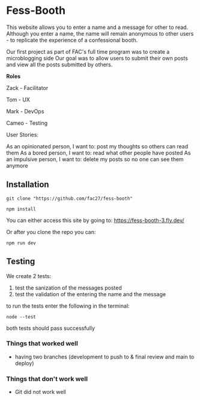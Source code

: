 # Fess-Booth
This website allows you to enter a name and a message for other to read. Although you enter a name, the name will remain anonymous to other users - to replicate the experience of a confessional booth.

Our first project as part of FAC's full time program was to create a microblogging side Our goal was to allow users to submit their own posts and view all the posts submitted by others.

**Roles**

Zack - Facilitator

Tom - UX

Mark - DevOps

Cameo - Testing

User Stories:

 As an opinionated person, I want to: post my thoughts so others can read them
 As a bored person, I want to: read what other people have posted
 As an impulsive person, I want to: delete my posts so no one can see them anymore

## Installation

``` terminal 
git clone "https://github.com/fac27/fess-booth"
```
``` terminal 
npm install
```

You can either access this site by going to: https://fess-booth-3.fly.dev/

Or after you clone the repo you can:

``` terminal 
npm run dev
```
## Testing
We create 2 tests:

1. test the sanization of the messages posted
2. test the validation of the entering the name and the message

to run the tests enter the following in the terminal:

```terminal 
node --test
```
both tests should pass successfully 
### Things that worked well

- having two branches (development to push to & final review and main to deploy)

### Things that don't work well

- Git did not work well
